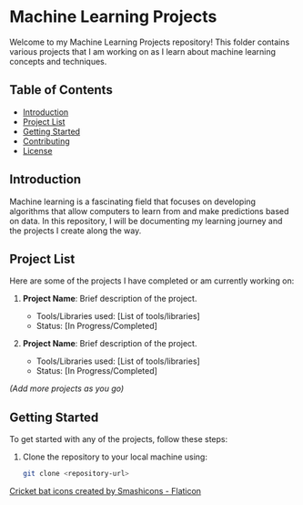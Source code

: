 # Machine Learning Projects

Welcome to my Machine Learning Projects repository! This folder contains various projects that I am working on as I learn about machine learning concepts and techniques. 

## Table of Contents
- [Introduction](#introduction)
- [Project List](#project-list)
- [Getting Started](#getting-started)
- [Contributing](#contributing)
- [License](#license)

## Introduction

Machine learning is a fascinating field that focuses on developing algorithms that allow computers to learn from and make predictions based on data. In this repository, I will be documenting my learning journey and the projects I create along the way.

## Project List

Here are some of the projects I have completed or am currently working on:

1. **Project Name**: Brief description of the project.
   - Tools/Libraries used: [List of tools/libraries]
   - Status: [In Progress/Completed]

2. **Project Name**: Brief description of the project.
   - Tools/Libraries used: [List of tools/libraries]
   - Status: [In Progress/Completed]

*(Add more projects as you go)*

## Getting Started

To get started with any of the projects, follow these steps:

1. Clone the repository to your local machine using:
   ```bash
   git clone <repository-url>

<a href="https://www.flaticon.com/free-icons/cricket-bat" title="cricket bat icons">Cricket bat icons created by Smashicons - Flaticon</a>